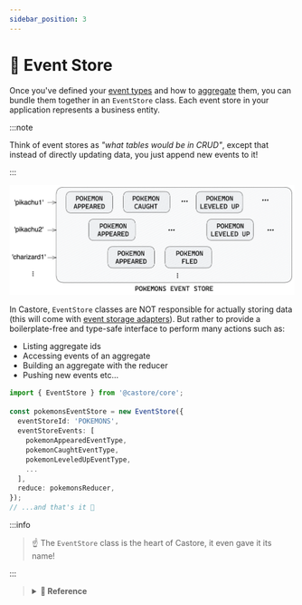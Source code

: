 ```yaml
---
sidebar_position: 3
---
```


# 📙 Event Store

Once you've defined your [event types](#eventtype) and how to [aggregate](#reducer) them, you can bundle them together in an `EventStore` class. Each event store in your application represents a business entity.

:::note

Think of event stores as _"what tables would be in CRUD"_, except that instead of directly updating data, you just append new events to it!

:::

![Event Store](../../assets/docSchemas/eventStore.png)

In Castore, `EventStore` classes are NOT responsible for actually storing data (this will come with [event storage adapters](#eventstorageadapter)). But rather to provide a boilerplate-free and type-safe interface to perform many actions such as:

- Listing aggregate ids
- Accessing events of an aggregate
- Building an aggregate with the reducer
- Pushing new events etc...

```ts
import { EventStore } from '@castore/core';

const pokemonsEventStore = new EventStore({
  eventStoreId: 'POKEMONS',
  eventStoreEvents: [
    pokemonAppearedEventType,
    pokemonCaughtEventType,
    pokemonLeveledUpEventType,
    ...
  ],
  reduce: pokemonsReducer,
});
// ...and that's it 🥳
```

:::info

> ☝️ The `EventStore` class is the heart of Castore, it even gave it its name!

:::

> <details>
> <summary><b>🔧 Reference</b></summary>
> <p></p>
>
> **Constructor:**
>
> - <code>eventStoreId <i>(string)</i></code>: A string identifying the event store
> - <code>eventStoreEvents <i>(EventType[])</i></code>: The list of event types in the event store
> - <code>reduce <i>(EventType[])</i></code>: A <a href="#reducer">reducer function</a> that can be applied to the store event types
> - <code>onEventPushed <i>?(pushEventResponse: PushEventResponse => Promise(void))</i></code>: To run a callback after events are pushed (input is exactly the return value of the <code>pushEvent</code> method)
> - <code>storageAdapter <i>(?EventStorageAdapter)</i></code>: See <a href="#eventstorageadapter">EventStorageAdapter</a>
>
> ☝️ The return type of the `reducer` is used to infer the `Aggregate` type of the `EventStore`, so it is important to type it explicitely.
>
> **Properties:**
>
> - <code>eventStoreId <i>(string)</i></code>
>
> ```ts
> const pokemonsEventStoreId = pokemonsEventStore.eventStoreId;
> // => 'POKEMONS'
> ```
>
> - <code>eventStoreEvents <i>(EventType[])</i></code>
>
> ```ts
> const pokemonsEventStoreEvents = pokemonsEventStore.eventStoreEvents;
> // => [pokemonAppearedEventType, pokemonCaughtEventType...]
> ```
>
> - <code>reduce <i>((Aggregate, EventType) => Aggregate)</i></code>
>
> ```ts
> const reducer = pokemonsEventStore.reduce;
> // => pokemonsReducer
> ```
>
> - <code>onEventPushed <i>(?(pushEventResponse: PushEventResponse) => Promise(void))</i></code>: Callback to run after events are pushed
>
> ```ts
> const onEventPushed = pokemonsEventStore.onEventPushed;
> // => undefined (we did not provide one in this example)
> ```
>
> - <code>storageAdapter <i>?EventStorageAdapter</i></code>: See <a href="#eventstorageadapter">EventStorageAdapter</a>
>
> ```ts
> const storageAdapter = pokemonsEventStore.storageAdapter;
> // => undefined (we did not provide one in this example)
> ```
>
> ☝️ The `storageAdapter` is not read-only so you do not have to provide it right away.
>
> **Sync Methods:**
>
> - <code>getStorageAdapter <i>(() => EventStorageAdapter)</i></code>: Returns the event store event storage adapter if it exists. Throws an <code>UndefinedStorageAdapterError</code> if it doesn't.
>
> ```ts
> import { UndefinedStorageAdapterError } from '@castore/core';
>
> expect(() => pokemonsEventStore.getStorageAdapter()).toThrow(
>   new UndefinedStorageAdapterError({ eventStoreId: 'POKEMONS' }),
> );
> // => true
> ```
>
> - <code>buildAggregate <i>((eventDetails: EventDetail[], initialAggregate?: Aggregate) => Aggregate | undefined)</i></code>: Applies the event store reducer to a serie of events.
>
> ```ts
> const myPikachuAggregate = pokemonsEventStore.buildAggregate(myPikachuEvents);
> ```
>
> - <code>groupEvent <i>((eventDetail: EventDetail, opt?: OptionsObj = {}) => GroupedEvent)</i></code>: See <a href="#event-groups">Event Groups</a>.
>
> **Async Methods:**
>
> The following methods interact with the data layer of your event store through its [`EventStorageAdapter`](#eventstorageadapter). They will throw an `UndefinedStorageAdapterError` if you did not provide one.
>
> - <code>getEvents <i>((aggregateId: string, opt?: OptionsObj = {}) => Promise(ResponseObj))</i></code>: Retrieves the events of an aggregate, ordered by <code>version</code>. Returns an empty array if no event is found for this <code>aggregateId</code>.
>
>   `OptionsObj` contains the following properties:
>
>   - <code>minVersion <i>(?number)</i></code>: To retrieve events above a certain version
>   - <code>maxVersion <i>(?number)</i></code>: To retrieve events below a certain version
>   - <code>limit <i>(?number)</i></code>: Maximum number of events to retrieve
>   - <code>reverse <i>(?boolean = false)</i></code>: To retrieve events in reverse order (does not require to swap <code>minVersion</code> and <code>maxVersion</code>)
>
>   `ResponseObj` contains the following properties:
>
>   - <code>events <i>(EventDetail[])</i></code>: The aggregate events (possibly empty)
>
> ```ts
> const { events: allEvents } = await pokemonsEventStore.getEvents(myPikachuId);
> // => typed as PokemonEventDetail[] 🙌
>
> // 👇 Retrieve a range of events
> const { events: rangedEvents } = await pokemonsEventStore.getEvents(
>   myPikachuId,
>   {
>     minVersion: 2,
>     maxVersion: 5,
>   },
> );
>
> // 👇 Retrieve the last event of the aggregate
> const { events: onlyLastEvent } = await pokemonsEventStore.getEvents(
>   myPikachuId,
>   {
>     reverse: true,
>     limit: 1,
>   },
> );
> ```
>
> - <code>getAggregate <i>((aggregateId: string, opt?: OptionsObj = {}) => Promise(ResponseObj))</i></code>: Retrieves the events of an aggregate and build it.
>
>   `OptionsObj` contains the following properties:
>
>   - <code>maxVersion <i>(?number)</i></code>: To retrieve aggregate below a certain version
>
>   `ResponseObj` contains the following properties:
>
>   - <code>aggregate <i>(?Aggregate)</i></code>: The aggregate (possibly <code>undefined</code>)
>   - <code>events <i>(EventDetail[])</i></code>: The aggregate events (possibly empty)
>   - <code>lastEvent <i>(?EventDetail)</i></code>: The last event (possibly <code>undefined</code>)
>
> ```ts
> const { aggregate: myPikachu } = await pokemonsEventStore.getAggregate(
>   myPikachuId,
> );
> // => typed as PokemonAggregate | undefined 🙌
>
> // 👇 Retrieve an aggregate below a certain version
> const { aggregate: pikachuBelowVersion5 } =
>   await pokemonsEventStore.getAggregate(myPikachuId, { maxVersion: 5 });
>
> // 👇 Returns the events if you need them
> const { aggregate, events } = await pokemonsEventStore.getAggregate(
>   myPikachuId,
> );
> ```
>
> - <code>getExistingAggregate <i>((aggregateId: string, opt?: OptionsObj = {}) => Promise(ResponseObj))</i></code>: Same as <code>getAggregate</code> method, but ensures that the aggregate exists. Throws an <code>AggregateNotFoundError</code> if no event is found for this <code>aggregateId</code>.
>
> ```ts
> import { AggregateNotFoundError } from '@castore/core';
>
> expect(async () =>
>   pokemonsEventStore.getExistingAggregate(unexistingId),
> ).resolves.toThrow(
>   new AggregateNotFoundError({
>     eventStoreId: 'POKEMONS',
>     aggregateId: unexistingId,
>   }),
> );
> // true
>
> const { aggregate } = await pokemonsEventStore.getAggregate(aggregateId);
> // => 'aggregate' and 'lastEvent' are always defined 🙌
> ```
>
> - <code>pushEvent <i>((eventDetail: EventDetail, opt?: OptionsObj = {}) => Promise(ResponseObj))</i></code>: Pushes a new event to the event store. The <code>timestamp</code> is optional (we keep it available as it can be useful in tests & migrations). If not provided, it is automatically set as <code>new Date().toISOString()</code>. Throws an <code>EventAlreadyExistsError</code> if an event already exists for the corresponding <code>aggregateId</code> and <code>version</code> (see section below on race conditions).
>
>   `OptionsObj` contains the following properties:
>
>   - <code>prevAggregate <i>(?Aggregate)</i></code>: The aggregate at the current version, i.e. before having pushed the event. Can be useful in some cases like when using the <a href="/docs/advanced-usage#connectedeventstore">ConnectedEventStore class</a>
>   - <code>force <i>(?boolean)</i></code>: To force push the event even if one already exists for the corresponding <code>aggregateId</code> and <code>version</code>. Any existing event will be overridden, so use with extra care, mainly in <a href="https://www.npmjs.com/package/@castore/dam">data migrations</a>.
>
>   `ResponseObj` contains the following properties:
>
>   - <code>event <i>(EventDetail)</i></code>: The complete event (includes the <code>timestamp</code>)
>   - <code>nextAggregate <i>(?Aggregate)</i></code>: The aggregate at the new version, i.e. after having pushed the event. Returned only if the event is an initial event, if the <code>prevAggregate</code> option was provided, or when using a <a href="/docs/advanced-usage#connectedeventstore">ConnectedEventStore class</a> connected to a <a href="/docs/advanced-usage#event-driven-architecture">state-carrying message bus or queue</a>
>
> ```ts
> const { event: completeEvent, nextAggregate } =
>   await pokemonsEventStore.pushEvent(
>     {
>       aggregateId: myPikachuId,
>       version: lastVersion + 1,
>       type: 'POKEMON_LEVELED_UP', // <= event type is correctly typed 🙌
>       payload, // <= payload is typed according to the provided event type 🙌
>       metadata, // <= same goes for metadata 🙌
>       // timestamp is optional
>     },
>     // Not required - Can be useful in some cases
>     { prevAggregate },
>   );
> ```
>
> - <code>listAggregateIds <i>((opt?: OptionsObj = {}) => Promise(ResponseObj))</i></code>: Retrieves the list of <code>aggregateId</code> of an event store, ordered by the <code>timestamp</code> of their initial event. Returns an empty array if no aggregate is found.
>
>   `OptionsObj` contains the following properties:
>
>   - <code>limit <i>(?number)</i></code>: Maximum number of aggregate ids to retrieve
>   - <code>initialEventAfter <i>(?string)</i></code>: To retrieve aggregate ids that appeared after a certain timestamp
>   - <code>initialEventBefore <i>(?string)</i></code>: To retrieve aggregate ids that appeared before a certain timestamp
>   - <code>reverse <i>(?boolean)</i></code>: To retrieve the aggregate ids in reverse order
>   - <code>pageToken <i>(?string)</i></code>: To retrieve a paginated result of aggregate ids
>
>   `ResponseObj` contains the following properties:
>
>   - <code>aggregateIds <i>(string[])</i></code>: The list of aggregate ids
>   - <code>nextPageToken <i>(?string)</i></code>: A token for the next page of aggregate ids if one exists. The nextPageToken carries the previously used options, so you do not have to provide them again (though you can still do it to override them).
>
> ```ts
> const accAggregateIds: string = [];
> const { aggregateIds: firstPage, nextPageToken } =
>   await pokemonsEventStore.listAggregateIds({ limit: 20 });
>
> accAggregateIds.push(...firstPage);
>
> if (nextPageToken) {
>   const { aggregateIds: secondPage } =
>     await pokemonsEventStore.listAggregateIds({
>       // 👇 Previous limit of 20 is passed through the page token
>       pageToken: nextPageToken,
>     });
>   accAggregateIds.push(...secondPage);
> }
> ```
>
> **Type Helpers:**
>
> - <code>EventStoreId</code>: Returns the <code>EventStore</code> id
>
> ```ts
> import type { EventStoreId } from '@castore/core';
>
> type PokemonsEventStoreId = EventStoreId<typeof pokemonsEventStore>;
> // => 'POKEMONS'
> ```
>
> - <code>EventStoreEventsTypes</code>: Returns the <code>EventStore</code> list of events types
>
> ```ts
> import type { EventStoreEventsTypes } from '@castore/core';
>
> type PokemonEventTypes = EventStoreEventsTypes<typeof pokemonsEventStore>;
> // => [typeof pokemonAppearedEventType, typeof pokemonCaughtEventType...]
> ```
>
> - <code>EventStoreEventsDetails</code>: Returns the union of all the <code>EventStore</code> possible events details
>
> ```ts
> import type { EventStoreEventsDetails } from '@castore/core';
>
> type PokemonEventDetails = EventStoreEventsDetails<typeof pokemonsEventStore>;
> // => EventTypeDetail<typeof pokemonAppearedEventType>
> // | EventTypeDetail<typeof pokemonCaughtEventType>
> // | ...
> ```
>
> - <code>EventStoreReducer</code>: Returns the <code>EventStore</code> reducer
>
> ```ts
> import type { EventStoreReducer } from '@castore/core';
>
> type PokemonsReducer = EventStoreReducer<typeof pokemonsEventStore>;
> // => Reducer<PokemonAggregate, PokemonEventDetails>
> ```
>
> - <code>EventStoreAggregate</code>: Returns the <code>EventStore</code> aggregate
>
> ```ts
> import type { EventStoreAggregate } from '@castore/core';
>
> type SomeAggregate = EventStoreAggregate<typeof pokemonsEventStore>;
> // => PokemonAggregate
> ```
>
> </details>
